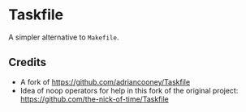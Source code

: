 # Taskfile

A simpler alternative to `Makefile`.


## Credits
* A fork of https://github.com/adriancooney/Taskfile
* Idea of noop operators for help in this fork of the original project: https://github.com/the-nick-of-time/Taskfile

